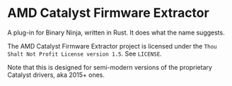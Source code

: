 # AMD Catalyst Firmware Extractor

A plug-in for Binary Ninja, written in Rust. It does what the name suggests.

The AMD Catalyst Firmware Extractor project is licensed under the `Thou Shalt Not Profit License version 1.5`. See `LICENSE`.

Note that this is designed for semi-modern versions of the proprietary Catalyst drivers, aka 2015+ ones.
